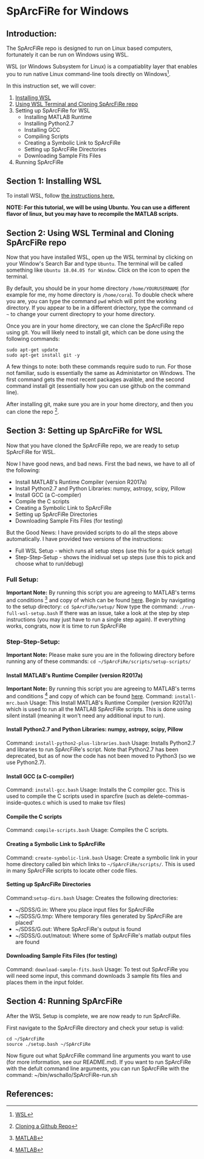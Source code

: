 # SpArcFiRe for Windows

## Introduction:
The SpArcFiRe repo is designed to run on Linux based computers, fortunately it can be run on Windows using WSL.

WSL (or Windows Subsystem for Linux) is a compatiablity layer that enables you to run native Linux command-line tools directly on Windows[^1]. 

In this instruction set, we will cover:
1. [Installing WSL](https://github.com/cora-schallock/SpArcFiRe/blob/master/setup/windows-setup.md#section-1-installing-wsl)
2. [Using WSL Terminal and Cloning SpArcFiRe repo](https://github.com/cora-schallock/SpArcFiRe/blob/master/setup/windows-setup.md#section-2-using-wsl-terminal-and-cloning-sparcfire-repo)
3. Setting up SpArcFiRe for WSL
    - Installing MATLAB Runtime
    - Installing Python2.7
    - Installing GCC
    - Compiling Scripts
    - Creating a Symbolic Link to SpArcFiRe
    - Setting up SpArcFiRe Directories
    - Downloading Sample Fits Files
4. Running SpArcFiRe

## Section 1: Installing WSL
To install WSL, follow [the instructions here.](https://docs.microsoft.com/en-us/windows/wsl/install-win10)

**NOTE: For this tutorial, we will be using Ubuntu. You can use a different flavor of linux, but you may have to recompile the MATLAB scripts.**

## Section 2: Using WSL Terminal and Cloning SpArcFiRe repo
Now that you have installed WSL, open up the WSL terminal by clicking on your Window's Search Bar and type `Ubuntu`. The terminal will be called something like `Ubuntu 18.04.05 for Window`. Click on the icon to open the terminal. 

By default, you should be in your home directory `/home/YOURUSERNAME` (for example for me, my home directory is `/home/cora`). To double check where you are, you can type the command `pwd` which will print the working directory. If you appear to be in a different driectory, type the command `cd ~` to change your current directopry to your home directory.

Once you are in your home directory, we can clone the SpArcFiRe repo using git. You will likely need to install git, which can be done using the following commands:
```
sudo apt-get update
sudo apt-get install git -y
```
A few things to note: both these commands require sudo to run. For those not familiar, sudo is essentially the same as Administartor on Windows. The first command gets the most recent packages avalible, and the second command install git (essentially how you can use github on the command line).

After installing git, make sure you are in your home directory, and then you can clone the repo [^2].

## Section 3: Setting up SpArcFiRe for WSL
Now that you have cloned the SpArcFiRe repo, we are ready to setup SpArcFiRe for WSL.

Now I have good news, and bad news. First the bad news, we have to all of the following: 
* Install MATLAB's Runtime Compiler (version R2017a)
* Install Python2.7 and Python Libraries: numpy, astropy, scipy, Pillow
* Install GCC (a C-compiler)
* Compile the C scripts
* Creating a Symbolic Link to SpArcFiRe
* Setting up SpArcFiRe Directories
* Downloading Sample Fits Files (for testing)

But the Good News: I have provided scripts to do all the steps above automatically. I have provided two versions of the instructions:
* Full WSL Setup - which runs all setup steps (use this for a quick setup)
* Step-Step-Setup - shows the inidivual set up steps (use this to pick and choose what to run/debug)

### Full Setup:
**Important Note:** By running this script you are agreeing to MATLAB's terms and conditions [^3] and copy of which can be found [here](https://github.com/cora-schallock/SpArcFiRe/blob/master/setup/licenses/MCR_license.txt).
Begin by navigating to the setup directory: `cd SpArcFiRe/setup/`
Now type the command: `./run-full-wsl-setup.bash`
If there was an issue, take a look at the step by step instructions (you may just have to run a single step again). If everything works, congrats, now it is time to run SpArcFiRe

### Step-Step-Setup:
**Important Note:** Please make sure you are in the following directory before running any of these commands: `cd ~/SpArcFiRe/scripts/setup-scripts/`

#### Install MATLAB's Runtime Compiler (version R2017a)
**Important Note:** By running this script you are agreeing to MATLAB's terms and conditions [^3] and copy of which can be found [here](https://github.com/cora-schallock/SpArcFiRe/blob/master/setup/licenses/MCR_license.txt).
Command: `install-mrc.bash`
Usage: This Install MATLAB's Runtime Compiler (version R2017a) which is used to run all the MATLAB SpArcFiRe scripts. This is done using silent install (meaning it won't need any additional input to run).

#### Install Python2.7 and Python Libraries: numpy, astropy, scipy, Pillow
Command: `install-python2-plus-libraries.bash`
Usage: Installs Python2.7 and libraries to run SpArcFiRe's script. Note that Python2.7 has been deprecated, but as of now the code has not been moved to Python3 (so we use Python2.7).

#### Install GCC (a C-compiler)
Command: `install-gcc.bash`
Usage: Installs the C compiler gcc. This is used to compile the C scripts used in sparcfire (such as delete-commas-inside-quotes.c which is used to make tsv files)

#### Compile the C scripts
Command: `compile-scripts.bash`
Usage: Compiles the C scripts.

#### Creating a Symbolic Link to SpArcFiRe
Command: `create-symbolic-link.bash`
Usage: Create a symbolic link in your home directory called bin which links to `~/SpArcFiRe/scripts/`. This is used in many SpArcFiRe scripts to locate other code files.

#### Setting up SpArcFiRe Directories
Command:`setup-dirs.bash`
Usage: Creates the following directories:
* ~/SDSS/G.in: Where you place input files for SpArcFiRe
* ~/SDSS/G.tmp: Where temporary files generated by SpArcFiRe are placed'
* ~/SDSS/G.out: Where SpArcFiRe's output is found
* ~/SDSS/G.out/matout: Where some of SpArcFiRe's matlab output files are found

#### Downloading Sample Fits Files (for testing)
Command: `download-sample-fits.bash`
Usage: To test out SpArcFiRe you will need some input, this command downloads 3 sample fits files and places them in the input folder.

## Section 4: Running SpArcFiRe
After the WSL Setup is complete, we are now ready to run SpArcFiRe.

First navigate to the SpArcFiRe directory and check your setup is valid:
```
cd ~/SpArcFiRe
source ./setup.bash ~/SpArcFiRe
```

Now figure out what SpArcFiRe command line arguments you want to use (for more information, see our README.md). If you want to run SpArcFiRe with the defult command line arguments, you can run SpArcFiRe with the command: ~/bin/wschallo/SpArcFiRe-run.sh


## References:
[^1]: [WSL](https://docs.microsoft.com/en-us/windows/wsl/install)
[^2]: [Cloning a Github Repo](https://docs.github.com/en/repositories/creating-and-managing-repositories/cloning-a-repository)
[^3]: [MATLAB](https://www.mathworks.com/help/compiler_sdk/dotnet/install-the-matlab-runtime.html)
